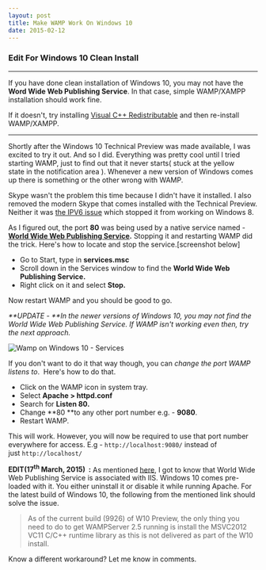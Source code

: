 ```yaml
---
layout: post
title: Make WAMP Work On Windows 10
date: 2015-02-12
---
```


### Edit For Windows 10 Clean Install

---

If you have done clean installation of Windows 10, you may not have the **Word Wide Web Publishing Service**. In that case, simple WAMP/XAMPP installation should work fine.

If it doesn't, try installing [Visual C++ Redistributable](http://www.microsoft.com/en-us/download/details.aspx?id=30679) and then re-install WAMP/XAMPP.

---

Shortly after the Windows 10 Technical Preview was made available, I was excited to try it out. And so I did. Everything was pretty cool until I tried starting WAMP, just to find out that it never starts( stuck at the yellow state in the notification area ). Whenever a new version of Windows comes up there is something or the other wrong with WAMP.

Skype wasn't the problem this time because I didn't have it installed. I also removed the modern Skype that comes installed with the Technical Preview. Neither it was [the IPV6 issue](https://praveenpuglia.wordpress.com/2012/11/20/setting-up-wamp-server-in-windows-8/) which stopped it from working on Windows 8.

As I figured out, the port **80** was being used by a native service named - **[World Wide Web Publishing Service](https://technet.microsoft.com/en-us/library/cc734944%28v=ws.10%29.aspx).** Stopping it and restarting WAMP did the trick. Here's how to locate and stop the service.[screenshot below]

- Go to Start, type in **services.msc**
- Scroll down in the Services window to find the **World Wide Web Publishing Service.**
- Right click on it and select **Stop.**

Now restart WAMP and you should be good to go.

_**UPDATE - **In the newer versions of Windows 10, you may not find the World Wide Web Publishing Service. If WAMP isn't working even then, try the next approach._

![Wamp on Windows 10 - Services](../assets/images/2015/02/wamp.png)

If you don't want to do it that way though, you can _change the port WAMP listens to_.  Here's how to do that.

- Click on the WAMP icon in system tray.
- Select **Apache > httpd.conf**
- Search for **Listen 80.**
- Change **80 **to any other port number e.g. - **9080**.
- Restart WAMP.

This will work. However, you will now be required to use that port number everywhere for access. E.g - `http://localhost:9080/` instead of just `http://localhost/`

**EDIT(17<sup>th</sup> March, 2015)  :** As mentioned [here](http://forum.wampserver.com/read.php?2,130348,132009), I got to know that World Wide Web Publishing Service is associated with IIS. Windows 10 comes pre-loaded with it. You either uninstall it or disable it while running Apache. For the latest build of Windows 10, the following from the mentioned link should solve the issue.

> As of the current build (9926) of W10 Preview, the only thing you need to do to get WAMPServer 2.5 running is install the MSVC2012 VC11 C/C++ runtime library as this is not delivered as part of the W10 install.

Know a different workaround? Let me know in comments.
